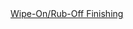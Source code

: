 <a href=" https://t.umblr.com/redirect?z=http%3A%2F%2Fwww.popularwoodworking.com%2Fprojects%2Faw-extra-32014-wipe-onrub-off-finishing&amp;t=YWQwOTdjMDRhMjdmNDM0ZjFlMzM3ODNiNTY1NzRhNjJlYmNlZWQ5YyxWZW5qa1RMMg%3D%3D&amp;b=t%3AqHVAHG4mRdaot7uHHBcIRA&amp;p=https%3A%2F%2Fweekendjoiner.com%2Fpost%2F157486771571%2Fwipe-onrub-off-finishing&amp;m=0">
                        Wipe-On/Rub-Off Finishing                    </a>
